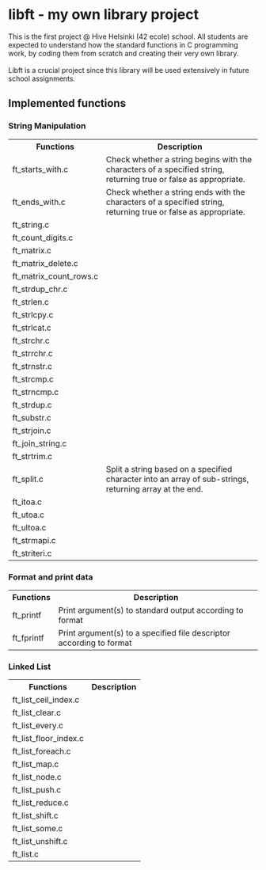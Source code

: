 # libft - my own library project

This is the first project @ Hive Helsinki (42 ecole) school.
All students are expected to understand how the standard functions in C programming work, by coding them from scratch and creating their very own library.<br /><br />
Libft is a crucial project since this library will be used extensively in future school assignments.<br />

## Implemented functions

### String Manipulation

<table>
	<tr>
		<th>Functions</th>
		<th>Description</th>
	</tr>
	<tr>
		<td>ft_starts_with.c</td>
		<td>Check whether a string begins with the characters of a specified string, returning true or false as appropriate.</td>
	</tr>
	<tr>
		<td>ft_ends_with.c</td>
		<td>Check whether a string ends with the characters of a specified string, returning true or false as appropriate.</td>
	</tr>	
	<tr>
		<td>ft_string.c</td>
		<td></td>
	</tr>
	<tr>
		<td>ft_count_digits.c</td>
		<td></td>
	</tr>
	<tr>
		<td>ft_matrix.c</td>
		<td></td>
	</tr>
	<tr>
		<td>ft_matrix_delete.c</td>
		<td></td>
	</tr>
	<tr>
		<td>ft_matrix_count_rows.c</td>
		<td></td>
	</tr>
	<tr>
		<td>ft_strdup_chr.c</td>
		<td></td>
	</tr>
	<tr>
		<td>ft_strlen.c</td>
		<td></td>
	</tr>
	<tr>
		<td>ft_strlcpy.c</td>
		<td></td>
	</tr>
	<tr>
		<td>ft_strlcat.c</td>
		<td></td>
	</tr>
	<tr>
		<td>ft_strchr.c</td>
		<td></td>
	</tr>
	<tr>
		<td>ft_strrchr.c</td>
		<td></td>
	</tr>
	<tr>
		<td>ft_strnstr.c</td>
		<td></td>
	</tr>
	<tr>
		<td>ft_strcmp.c</td>
		<td></td>
	</tr>
	<tr>
		<td>ft_strncmp.c</td>
		<td></td>
	</tr>
	<tr>
		<td>ft_strdup.c</td>
		<td></td>
	</tr>
	<tr>
		<td>ft_substr.c</td>
		<td></td>
	</tr>
	<tr>
		<td>ft_strjoin.c</td>
		<td></td>
	</tr>
	<tr>
		<td>ft_join_string.c</td>
		<td></td>
	</tr>
	<tr>
		<td>ft_strtrim.c</td>
		<td></td>
	</tr>
	<tr>
		<td>ft_split.c</td>
		<td>Split a string based on a specified character into an array of sub-strings, returning array at the end.</td>
	</tr>
	<tr>
		<td>ft_itoa.c</td>
		<td></td>
	</tr>
	<tr>
		<td>ft_utoa.c</td>
		<td></td>
	</tr>
	<tr>
		<td>ft_ultoa.c</td>
		<td></td>
	</tr>
	<tr>
		<td>ft_strmapi.c</td>
		<td></td>
	</tr>
	<tr>
		<td>ft_striteri.c</td>
		<td></td>
	</tr>

</table>

### Format and print data

<table>
	<tr>
		<th>Functions</th>
		<th>Description</th>
	</tr>
	<tr>
		<td>ft_printf</td>
		<td>Print argument(s) to standard output according to format</td>
	</tr>
	<tr>
		<td>ft_fprintf</td>
		<td>Print argument(s) to a specified file descriptor according to format</td>
	</tr>
</table>

### Linked List

<table>
	<tr>
		<th>Functions</th>
		<th>Description</th>
	</tr>
	<tr>
		<td>ft_list_ceil_index.c</td>
		<td></td>
	</tr>
	<tr>
		<td>ft_list_clear.c</td>
		<td></td>
	</tr>
	<tr>
		<td>ft_list_every.c</td>
		<td></td>
	</tr>
	<tr>
		<td>ft_list_floor_index.c</td>
		<td></td>
	</tr>
	<tr>
		<td>ft_list_foreach.c</td>
		<td></td>
	</tr>
	<tr>
		<td>ft_list_map.c</td>
		<td></td>
	</tr>
	<tr>
		<td>ft_list_node.c</td>
		<td></td>
	</tr>
	<tr>
		<td>ft_list_push.c</td>
		<td></td>
	</tr>
	<tr>
		<td>ft_list_reduce.c</td>
		<td></td>
	</tr>
	<tr>
		<td>ft_list_shift.c</td>
		<td></td>
	</tr>
	<tr>
		<td>ft_list_some.c</td>
		<td></td>
	</tr>
	<tr>
		<td>ft_list_unshift.c</td>
		<td></td>
	</tr>
	<tr>
		<td>ft_list.c</td>
		<td></td>
	</tr>
</table>
